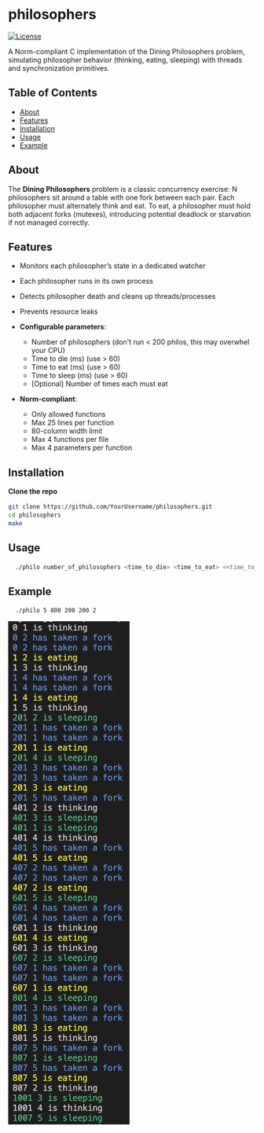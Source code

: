 # philosophers

[![License](https://img.shields.io/badge/license-Unlicense-blue)](/LICENSE)

A Norm-compliant C implementation of the Dining Philosophers problem, simulating philosopher behavior (thinking, eating, sleeping) with threads and synchronization primitives.

## Table of Contents

- [About](#about)  
- [Features](#features)  
- [Installation](#installation)  
- [Usage](#usage)  
- [Example](#example)  

## About

The **Dining Philosophers** problem is a classic concurrency exercise: N philosophers sit around a table with one fork between each pair. Each philosopher must alternately think and eat. To eat, a philosopher must hold both adjacent forks (mutexes), introducing potential deadlock or starvation if not managed correctly.

## Features

  - Monitors each philosopher’s state in a dedicated watcher  
  - Each philosopher runs in its own process
  - Detects philosopher death and cleans up threads/processes  
  - Prevents resource leaks   
- **Configurable parameters**:  
  - Number of philosophers  (don't run < 200 philos, this may overwhel your CPU)
  - Time to die (ms)  (use > 60)
  - Time to eat (ms)  (use > 60)
  - Time to sleep (ms)  (use > 60)
  - [Optional] Number of times each must eat  
  
- **Norm-compliant**:  
  - Only allowed functions
  - Max 25 lines per function  
  - 80-column width limit  
  - Max 4 functions per file  
  - Max 4 parameters per function  

## Installation

**Clone the repo**  
   ```bash
   git clone https://github.com/YourUsername/philosophers.git
   cd philosophers
   make
   ```

## Usage

```bash
  ./philo number_of_philosophers <time_to_die> <time_to_eat> <<time_to_sleep> [number_of_times_each_philosopher_must_eat]
```

## Example

```bash
  ./philo 5 800 200 200 2
```
![Philosophers example](image/example.png)

